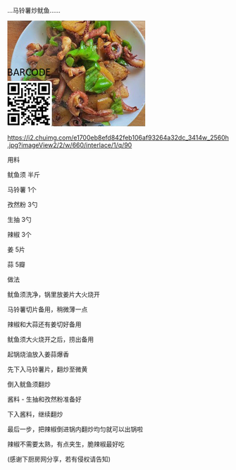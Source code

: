 ...马铃薯炒鱿鱼......


![马铃薯炒鱿鱼](https://github.com/ywangnccu/ywang/blob/main/images/SQUID_FRIED_POTATOES.jpg)

https://i2.chuimg.com/e1700eb8efd842feb106af93264a32dc_3414w_2560h.jpg?imageView2/2/w/660/interlace/1/q/90

用料 

鱿鱼须 半斤

马铃薯 1个

孜然粉 3勺

生抽   3勺

辣椒   3个

姜     5片

蒜     5瓣



做法

鱿鱼须洗净，锅里放姜片大火烧开

马铃薯切片备用，稍微薄一点

辣椒和大蒜还有姜切好备用

鱿鱼须大火烧开之后，捞出备用


起锅烧油放入姜蒜爆香

先下入马铃薯片，翻炒至微黄

倒入鱿鱼须翻炒

酱料 - 生抽和孜然粉准备好

下入酱料，继续翻炒

最后一步，把辣椒倒进锅内翻炒均匀就可以出锅啦

辣椒不需要太熟，有点夹生，脆辣椒最好吃

(感谢下厨房网分享，若有侵权请告知)
